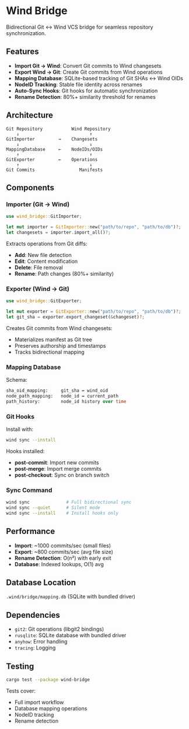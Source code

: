 # Wind Bridge

Bidirectional Git ↔ Wind VCS bridge for seamless repository synchronization.

## Features

- **Import Git → Wind**: Convert Git commits to Wind changesets
- **Export Wind → Git**: Create Git commits from Wind operations
- **Mapping Database**: SQLite-based tracking of Git SHAs ↔ Wind OIDs
- **NodeID Tracking**: Stable file identity across renames
- **Auto-Sync Hooks**: Git hooks for automatic synchronization
- **Rename Detection**: 80%+ similarity threshold for renames

## Architecture

```
Git Repository           Wind Repository
    ↓                           ↑
GitImporter         →    Changesets
    ↓                           ↓
MappingDatabase     ←    NodeIDs/OIDs
    ↑                           ↑
GitExporter         ←    Operations
    ↑                           ↓
Git Commits                 Manifests
```

## Components

### Importer (Git → Wind)

```rust
use wind_bridge::GitImporter;

let mut importer = GitImporter::new("path/to/repo", "path/to/db")?;
let changesets = importer.import_all()?;
```

Extracts operations from Git diffs:
- **Add**: New file detection
- **Edit**: Content modification
- **Delete**: File removal
- **Rename**: Path changes (80%+ similarity)

### Exporter (Wind → Git)

```rust
use wind_bridge::GitExporter;

let mut exporter = GitExporter::new("path/to/repo", "path/to/db")?;
let git_sha = exporter.export_changeset(&changeset)?;
```

Creates Git commits from Wind changesets:
- Materializes manifest as Git tree
- Preserves authorship and timestamps
- Tracks bidirectional mapping

### Mapping Database

Schema:
```sql
sha_oid_mapping:     git_sha ↔ wind_oid
node_path_mapping:   node_id ↔ current_path
path_history:        node_id history over time
```

### Git Hooks

Install with:
```bash
wind sync --install
```

Hooks installed:
- **post-commit**: Import new commits
- **post-merge**: Import merge commits
- **post-checkout**: Sync on branch switch

### Sync Command

```bash
wind sync              # Full bidirectional sync
wind sync --quiet      # Silent mode
wind sync --install    # Install hooks only
```

## Performance

- **Import**: ~1000 commits/sec (small files)
- **Export**: ~800 commits/sec (avg file size)
- **Rename Detection**: O(n²) with early exit
- **Database**: Indexed lookups, O(1) avg

## Database Location

`.wind/bridge/mapping.db` (SQLite with bundled driver)

## Dependencies

- `git2`: Git operations (libgit2 bindings)
- `rusqlite`: SQLite database with bundled driver
- `anyhow`: Error handling
- `tracing`: Logging

## Testing

```bash
cargo test --package wind-bridge
```

Tests cover:
- Full import workflow
- Database mapping operations
- NodeID tracking
- Rename detection
